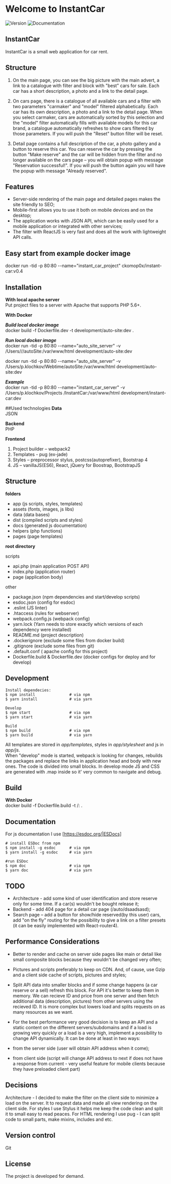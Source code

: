 # Welcome to InstantCar
![Version](https://img.shields.io/badge/version-1.0.0-blue.svg?cacheSeconds=2592000)
![Documentation](https://img.shields.io/badge/documentation-yes-brightgreen.svg)
  
  
## InstantCar
InstantCar is a small web application for car rent. 

## Structure
1. On the main page, you can see the big picture with the main advert, a link to a catalogue with filter and block with "best" cars for sale. Each car has a short description, a photo and a link to the detail page.

2. On cars page, there is a catalogue of all available cars and a filter with two parameters "carmaker" and "model" filtered alphabetically. Each car has its own description, a photo and a link to the detail page. When you select carmaker, cars are automatically sorted by this selection and the "model" filter automatically fills with available models for this car brand, a catalogue automatically refreshes to show cars filtered by those parameters. If you will push the "Reset" button filter will be reset.

3. Detail page contains a full description of the car, a photo gallery and a button to reserve this car. You can reserve the car by pressing the button "Make reserve" and the car will be hidden from the filter and no longer available on the cars page – you will obtain popup with message "Reservation successful!". If you will push the button again you will have the popup with message "Already reserved".

## Features
- Server-side rendering of the main page and detailed pages makes the site friendly to SEO;
- Mobile-first allows you to use it both on mobile devices and on the desktop;
- The application works with JSON API, which can be easily used for a mobile application or integrated with other services;
- The filter with ReactJS is very fast and does all the work with lightweight API calls.

## Easy start from example docker image
docker run -tid -p 80:80 --name="instant_car_project" ckomop0x/instant-car:v0.4

## Installation
**With local apache server**  
Put project files to a server with Apache that supports PHP 5.6+.

**With Docker**

***Build local docker image***  
docker build -f Dockerfile.dev -t development/auto-site:dev .

***Run local docker image***  
docker run -tid -p 80:80 --name="auto_site_server" -v /Users/<your-local-account>/<projects-folder>/autoSite:/var/www/html development/auto-site:dev

docker run -tid -p 80:80 --name="auto_site_server" -v /Users/p.klochkov/Webtime/autoSite:/var/www/html development/auto-site:dev

***Example***  
docker run -tid -p 80:80 --name="instant_car_server" -v /Users/p.klochkov/Projects  /InstantCar:/var/www/html development/instant-car:dev


##Used technologies
**Data**    
JSON
    
**Backend**    
PHP

**Frontend**  
1. Project builder – webpack2
2. Templates - pug (ex-jade)
3. Styles – preprocessor stylus, postcss(autoprefixer), Bootstrap 4
4. JS – vanillaJS(ES6), React, jQuery for Boostrap, BootstrapJS
	
Structure
----------

**folders**  
- app (js scripts, styles, templates)  
- assets (fonts, images, js libs)  
- data (data bases)
- dist (compiled scripts and styles)  
- docs (generated js documentation)
- helpers (php functions)
- pages (page templates)

**root directory**  

scripts  
- api.php (main application POST API)
- index.php (application router)  
- page (application body)
  
other
- package.json (npm dependencies and start/develop scripts)  
- esdoc.json (config for esdoc)
- .eslint (JS linter)
- .htaccess (rules for webserver)
- webpack.config.js (webpack config)
- yarn.lock (Yarn needs to store exactly which versions of each dependency were installed)
- README.md (project description)
- .dockerignore (exclude some files from docker build)
- .gitignore (exclude some files from git)
- .default.conf ( apache config for this project)
- Dockerfile.build & Dockerfile.dev (docker configs for deploy and for develop)
    
## Development
	Install dependecies:
	$ npm install               # via npm
	$ yarn install              # via yarn
	
	Develop
	$ npm start                 # via npm
    $ yarn start                # via yarn
	
	Build
	$ npm build                 # via npm
    $ yarn build                # via yarn
    
All templates are stored in *app/templates*, styles in *app/stylesheet* and js in *app/js*.  
When "develop" mode is started, webpack is looking for changes, rebuilds the packages and replace the links in application head and body with new ones. The code is divided into small blocks. In develop mode JS and CSS are generated with .map inside so it' very common to navigate and debug.

Build
------

**With Docker**  
docker build -f Dockerfile.build -t <your-docker-account>/<project-name>:<version-tag> .

Documentation 
----------------

For js documentation I use [https://esdoc.org/|ESDocs]

	# install ESDoc from npm
	$ npm install -g esdoc      # via npm
	$ yarn install -g esdoc     # via yarn
	
	#run ESDoc
	$ npm doc                   # via npm
    $ yarn doc                  # via yarn

TODO
----

- Architecture - add some kind of user identification and store reserve only for some time. If a car(s) wouldn't be bought release it;  
- Backend - add 404 page for a detail car page (/auto/dsaadsasd);
- Search page – add a button for show/hide reserved(by this user) cars, add "on the fly" routing for the possibility to give a link on a filter presets (it can be easily implemented with React-router4). 

Performance Considerations
--------------------------

- Better to render and cache on server side pages like main or detail like small composite blocks because they wouldn't be changed very often;
- Pictures and scripts preferably to keep on CDN. And, of cause, use Gzip and a client side cache of scripts, pictures and styles;
 
- Split API data into smaller blocks and if some change happens (a car reserve or a sell) refresh this block. For API it's better to keep them in memory. We can recieve ID and price from one server and then fetch additional data (description, pictures) from other servers using the recieved ID. It is more complex but lowers load and splits requests on as many resources as we want.

- For the best performance very good decision is to keep an API and a static content on the different servers/subdomains and if a load is growing very quickly or a load is a very high, implement a possibility to change API dynamically. It can be done at least in two ways:
 - from the server side (user will obtain API address when it come);
 - from client side (script will change API address to next if does not have a response from current - very useful feature for mobile clients because they have preloaded client part)
 
Decisions
---------

Architecture - I decided to make the filter on the client side to minimize a load on the server. It to request data and made all view rendering on the client side. For styles I use Stylus it helps me keep the code clean and split it to small easy to read peaces. For HTML rendering I use pug - I can split code to small parts, make mixins, includes and etc.  

Version control 
----------------

Git


License
-------

The project is developed for demand.